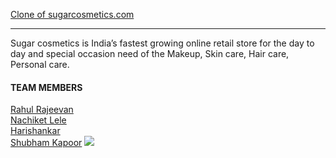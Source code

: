 <a href="https://sugars.netlify.app/">Clone of sugarcosmetics.com</a>
<hr>
<p>Sugar cosmetics is India’s fastest growing online retail store for the day to day and special occasion need of the Makeup, Skin care, Hair care, Personal care.</p>
<h4>TEAM MEMBERS</h4>
<a href="https://github.com/Rahul-Rajeevan">Rahul Rajeevan</a>
<br>
<a href="https://github.com/Nachiketlele">Nachiket Lele</a>
<br>
<a href="https://github.com/Harishankar999">Harishankar</a>
<br>
<a href="https://github.com/DeveloperShubhamKapoor">Shubham Kapoor</a>
<img src="https://drive.google.com/file/d/0B7gSTmiIbae9aWhpM2NIUFk1Mm8/view?usp=sharing&resourcekey=0-Yx-SHygC4yLWpt3ZQStxmQ"/>

